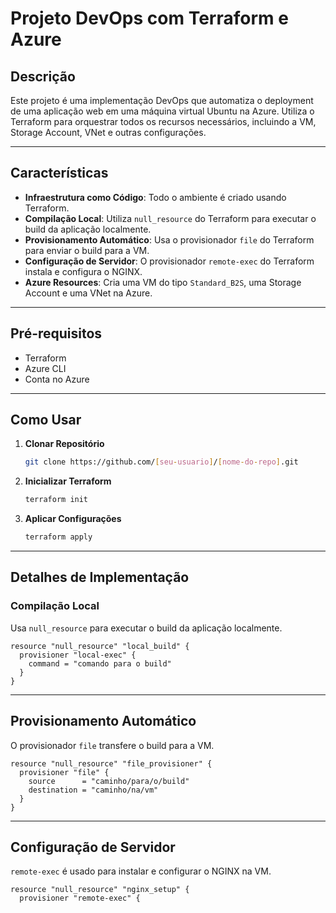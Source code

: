 # Projeto DevOps com Terraform e Azure

## Descrição

Este projeto é uma implementação DevOps que automatiza o deployment de uma aplicação web em uma máquina virtual Ubuntu na Azure. Utiliza o Terraform para orquestrar todos os recursos necessários, incluindo a VM, Storage Account, VNet e outras configurações.

---

## Características

- **Infraestrutura como Código**: Todo o ambiente é criado usando Terraform.
- **Compilação Local**: Utiliza `null_resource` do Terraform para executar o build da aplicação localmente.
- **Provisionamento Automático**: Usa o provisionador `file` do Terraform para enviar o build para a VM.
- **Configuração de Servidor**: O provisionador `remote-exec` do Terraform instala e configura o NGINX.
- **Azure Resources**: Cria uma VM do tipo `Standard_B2S`, uma Storage Account e uma VNet na Azure.

---

## Pré-requisitos

- Terraform
- Azure CLI
- Conta no Azure

---

## Como Usar

1. **Clonar Repositório**
    ```bash
    git clone https://github.com/[seu-usuario]/[nome-do-repo].git
    ```
2. **Inicializar Terraform**
    ```bash
    terraform init
    ```
3. **Aplicar Configurações**
    ```bash
    terraform apply
    ```

---

## Detalhes de Implementação

### Compilação Local
Usa `null_resource` para executar o build da aplicação localmente.

```hcl
resource "null_resource" "local_build" {
  provisioner "local-exec" {
    command = "comando para o build"
  }
}
```
---
## Provisionamento Automático
O provisionador `file` transfere o build para a VM.

```hcl
resource "null_resource" "file_provisioner" {
  provisioner "file" {
    source      = "caminho/para/o/build"
    destination = "caminho/na/vm"
  }
}
```

---
## Configuração de Servidor
`remote-exec` é usado para instalar e configurar o NGINX na VM.

```hcl
resource "null_resource" "nginx_setup" {
  provisioner "remote-exec" {
```

